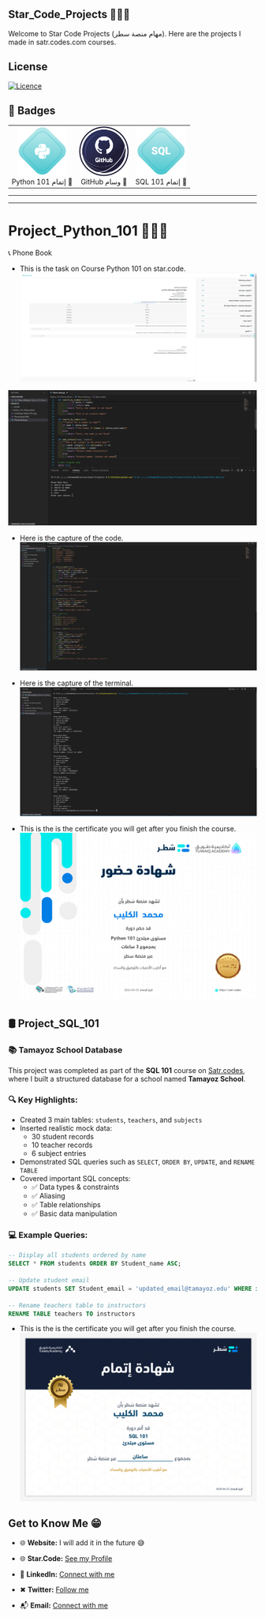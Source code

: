 ## Star_Code_Projects  👨🏽‍💻
Welcome to Star Code Projects (مهام منصة سطر). Here are the projects I made in satr.codes.com courses.


## License

[![Licence](https://img.shields.io/github/license/Ileriayo/markdown-badges?style=for-the-badge)](./LICENSE)

## 🏅 Badges

<table>
  <tr>
    <td align="center">
      <img src="./Python_101_Phone_Book/badges-45_Python101.png" alt="Python101 Completed" width="100"/><br/>
       Python 101  إتمام 🏁
    </td>
    <td align="center">
      <img src="./GitHub.png" alt="GitHub Badge" width="100"/><br/>
      GitHub  وسام 🥇
    </td>
    <td align="center">
      <img src="./SQL101Project/badges-49_SQL101.png" alt="SQL101 Completed" width="100"/><br/>
       SQL 101  إتمام 🏁
    </td>
  </tr>
</table>

</div>





<hr>
<hr>

# Project_Python_101  👨🏽‍💻
📞 Phone Book

 - This is the task on Course Python 101 on star.code.
![1](./Python_101_Phone_Book/Phone_Book.PNG?raw=true "Phone_Book")

![2](./Python_101_Phone_Book/1.PNG?raw=true "1")

- Here is the capture of the code.
![3](./Python_101_Phone_Book/Capture_Code.PNG?raw=true "Capture_Code")

- Here is the capture of the terminal.
![4](./Python_101_Phone_Book/Capture_Terminal.PNG?raw=true "Capture_Terminal")

- This is the is the certificate you will get after you finish the course. 
![5](./Python_101_Phone_Book/certificate_Python101.png?raw=true "certificate_Python101")

## 🛢️ Project_SQL_101  
### 📚 Tamayoz School Database  

This project was completed as part of the **SQL 101** course on [Satr.codes](https://satr.codes), where I built a structured database for a school named **Tamayoz School**.

### 🔍 Key Highlights:
- Created 3 main tables: `students`, `teachers`, and `subjects`
- Inserted realistic mock data:
  - 30 student records
  - 10 teacher records
  - 6 subject entries
- Demonstrated SQL queries such as `SELECT`, `ORDER BY`, `UPDATE`, and `RENAME TABLE`
- Covered important SQL concepts:
  - ✅ Data types & constraints
  - ✅ Aliasing
  - ✅ Table relationships
  - ✅ Basic data manipulation

### 💻 Example Queries:

```sql
-- Display all students ordered by name
SELECT * FROM students ORDER BY Student_name ASC;

-- Update student email
UPDATE students SET Student_email = 'updated_email@tamayoz.edu' WHERE id = 1;

-- Rename teachers table to instructors
RENAME TABLE teachers TO instructors
```

- This is the is the certificate you will get after you finish the course. 
![6](./SQL101Project/SQL101.png?raw=true "SQL101")


## Get to Know Me  😁

- 🌐 **Website:**  I will add it in the future 😅
  
- 🌐 **Star.Code:** [See my Profile](https://profile.satr.codes/buashraf/public/overview)

- 💼 **LinkedIn:** [Connect with me](www.linkedin.com/in/muhammed-alkulaib-773492238)

- ✖ **Twitter:** [Follow me](https://twitter.com/bo_ashraf)

- 📬 **Email:** [Connect with me](muhammedalmugera21@gmail.com)
